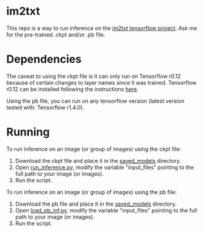 # im2txt
This repo is a way to run inference on the [im2txt tensorflow project](https://github.com/tensorflow/models/tree/master/research/im2txt). Ask me for the pre-trained .ckpt and/or .pb file.

# Dependencies
The caveat to using the ckpt file is it can only run on Tensorflow r0.12 because of certain changes to layer names since it was trained. Tensorflow r0.12 can be installed following the instructions [here](https://www.tensorflow.org/versions/r0.12/get_started/os_setup).

Using the pb file, you can run on any tensorflow version (latest version tested with: Tensorflow r1.4.0).

# Running
To run inference on an image (or group of images) using the ckpt file:
1. Download the ckpt file and place it in the [saved_models](https://github.com/roggirg/im2txt/tree/master/saved_models) directory. 
2. Open [run_inference.py](https://github.com/roggirg/im2txt/blob/master/run_inference.py), modify the variable "input_files" pointing to the full path to your image (or images).
3. Run the script.

To run inference on an image (or group of images) using the pb file:
1. Download the pb file and place it in the [saved_models](https://github.com/roggirg/im2txt/tree/master/saved_models) directory. 
2. Open [load_pb_inf.py](https://github.com/roggirg/im2txt/blob/master/load_pb_inf.py), modify the variable "input_files" pointing to the full path to your image (or images).
3. Run the script.
